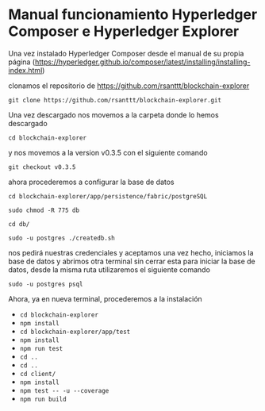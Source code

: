 # Manual funcionamiento Hyperledger Composer e Hyperledger Explorer

Una vez instalado Hyperledger Composer desde el manual de su propia página 
(https://hyperledger.github.io/composer/latest/installing/installing-index.html)

clonamos el repositorio de https://github.com/rsanttt/blockchain-explorer

`git clone https://github.com/rsanttt/blockchain-explorer.git`

Una vez descargado nos movemos a la carpeta donde lo hemos descargado

`cd blockchain-explorer`

y nos movemos a la version v0.3.5 con el siguiente comando

`git checkout v0.3.5`

ahora procederemos a configurar la base de datos

`cd blockchain-explorer/app/persistence/fabric/postgreSQL`

`sudo chmod -R 775 db`

`cd db/`

`sudo -u postgres ./createdb.sh`

nos pedirá nuestras credenciales y aceptamos
una vez hecho, iniciamos la base de datos y abrimos otra terminal sin cerrar esta
para iniciar la base de datos, desde la misma ruta utilizaremos el siguiente comando

`sudo -u postgres psql`

Ahora, ya en nueva terminal, procederemos a la instalación

- `cd blockchain-explorer`
- `npm install`
- `cd blockchain-explorer/app/test`
- `npm install`
- `npm run test`
- `cd ..`
- `cd ..`
- `cd client/`
- `npm install`
- `npm test -- -u --coverage`
- `npm run build`


